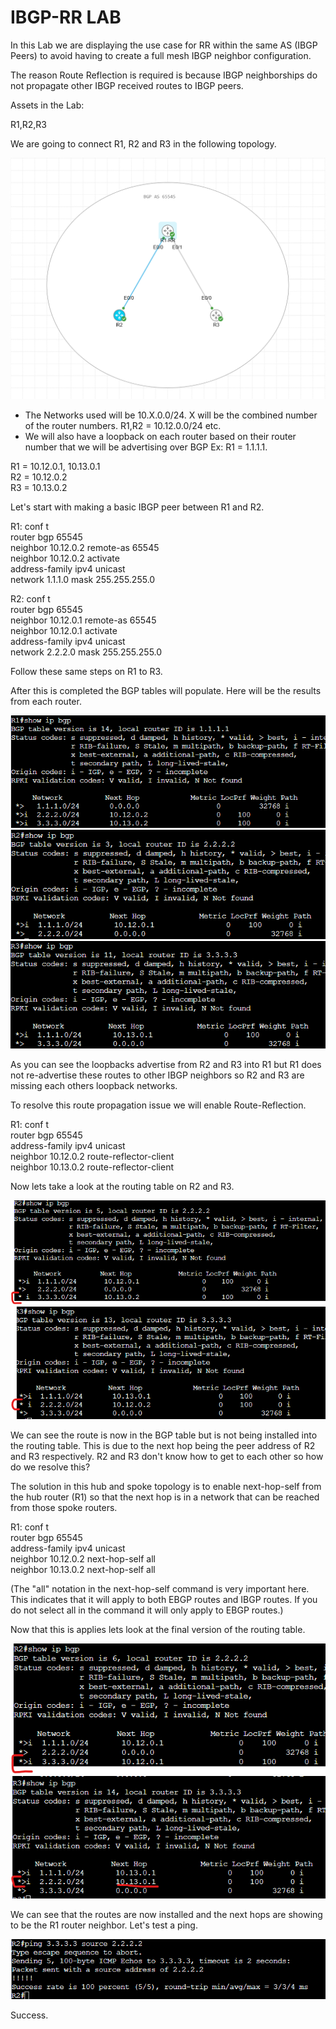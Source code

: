 # IBGP-RR LAB

In this Lab we are displaying the use case for RR within the same AS (IBGP Peers) to avoid having to create a full mesh IBGP neighbor configuration.

The reason Route Reflection is required is because IBGP neighborships do not propagate other IBGP received routes to IBGP peers.


Assets in the Lab:

R1,R2,R3 


We are going to connect R1, R2 and R3 in the following topology.

![Topology](Images/Topology.png)


- The Networks used will be 10.X.0.0/24. X will be the combined number of the router numbers. R1,R2 = 10.12.0.0/24 etc. 
- We will also have a loopback on each router based on their router number that we will be advertising over BGP Ex: R1 = 1.1.1.1.

R1 = 10.12.0.1, 10.13.0.1  
R2 = 10.12.0.2  
R3 = 10.13.0.2  

Let's start with making a basic IBGP peer between R1 and R2.

R1:
conf t  
router bgp 65545  
neighbor 10.12.0.2 remote-as 65545  
neighbor 10.12.0.2 activate  
address-family ipv4 unicast  
network 1.1.1.0 mask 255.255.255.0  

R2:
conf t  
router bgp 65545  
neighbor 10.12.0.1 remote-as 65545  
neighbor 10.12.0.1 activate  
address-family ipv4 unicast  
network 2.2.2.0 mask 255.255.255.0  

Follow these same steps on R1 to R3.

After this is completed the BGP tables will populate. Here will be the results from each router.

![R1-Pre-RR](Images/R1-Pre-RR.png)
![R2-Pre-RR](Images/R2-Pre-RR.png)
![R3-Pre-RR](Images/R3-Pre-RR.png)


As you can see the loopbacks advertise from R2 and R3 into R1 but R1 does not re-advertise these routes to other IBGP neighbors so R2 and R3 are missing each others loopback networks.

To resolve this route propagation issue we will enable Route-Reflection.

R1:
conf t  
router bgp 65545  
address-family ipv4 unicast  
neighbor 10.12.0.2 route-reflector-client  
neighbor 10.13.0.2 route-reflector-client  

Now lets take a look at the routing table on R2 and R3.

![R2-Post-RR](Images/R2-Post-RR.png)
![R3-Post-RR](Images/R3-Post-RR.png)

We can see the route is now in the BGP table but is not being installed into the routing table. This is due to the next hop being the peer address of R2 and R3 respectively. R2 and R3 don't know how to get to each other so how do we resolve this?

The solution in this hub and spoke topology is to enable next-hop-self from the hub router (R1) so that the next hop is in a network that can be reached from those spoke routers.

R1: 
conf t  
router bgp 65545  
address-family ipv4 unicast  
neighbor 10.12.0.2 next-hop-self all  
neighbor 10.13.0.2 next-hop-self all  

(The "all" notation in the next-hop-self command is very important here. This indicates that it will apply to both EBGP routes and IBGP routes. If you do not select all in the command it will only apply to EBGP routes.)

Now that this is applies lets look at the final version of the routing table.

![R2-NH-RR](Images/R2-NH-RR.png)
![R3-NH-RR](Images/R3-NH-RR.png)

We can see that the routes are now installed and the next hops are showing to be the R1 router neighbor. Let's test a ping.

![R2-Ping](Images/R2-Ping.png)

Success.